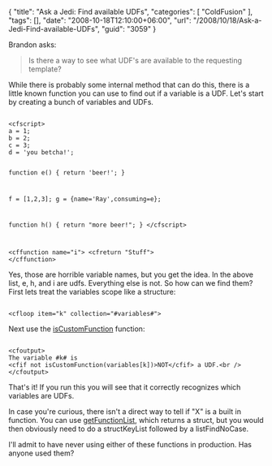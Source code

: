 {
	"title": "Ask a Jedi: Find available UDFs",
	"categories": [
		"ColdFusion"
	],
	"tags": [],
	"date": "2008-10-18T12:10:00+06:00",
	"url": "/2008/10/18/Ask-a-Jedi-Find-available-UDFs",
	"guid": "3059"
}

Brandon asks:

<blockquote>
<p>
Is there a way to see what UDF's are available to the requesting template?
</p>
</blockquote>

While there is probably some internal method that can do this, there is a little known function you can use to find out if a variable is a UDF. Let's start by creating a bunch of variables and UDFs.
<!--more-->
<code>
&lt;cfscript&gt;
a = 1;
b = 2;
c = 3;
d = 'you betcha!';

function e() { return 'beer!'; }

f = [1,2,3];
g = {name='Ray',consuming=e};

function h() { return "more beer!"; }
&lt;/cfscript&gt;

&lt;cffunction name="i"&gt;
	&lt;cfreturn "Stuff"&gt;
&lt;/cffunction&gt;
</code>

Yes, those are horrible variable names, but you get the idea. In the above list, e, h, and i are udfs. Everything else is not. So how can we find them? First lets treat the variables scope like a structure:

<code>
&lt;cfloop item="k" collection="#variables#"&gt;
</code>

Next use the <a href="http://www.cfquickdocs.com/cf8/?getDoc=IsCustomFunction">isCustomFunction</a> function:

<code>
&lt;cfoutput&gt;
The variable #k# is 
&lt;cfif not isCustomFunction(variables[k])&gt;NOT&lt;/cfif&gt; a UDF.&lt;br /&gt;
&lt;/cfoutput&gt;
</code>

That's it! If you run this you will see that it correctly recognizes which variables are UDFs. 

In case you're curious, there isn't a direct way to tell if "X" is a built in function. You can use <a href="http://www.cfquickdocs.com/cf8/?getDoc=GetFunctionList">getFunctionList</a>, which returns a struct, but you would then obviously need to do a structKeyList followed by a listFindNoCase.

I'll admit to have never using either of these functions in production. Has anyone used them?